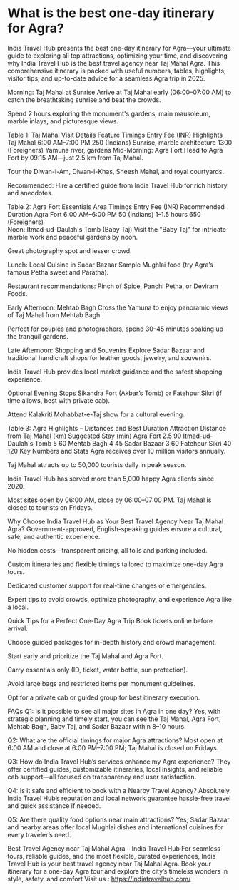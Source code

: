 # What is the best one-day itinerary for Agra?

India Travel Hub presents the best one-day itinerary for Agra—your ultimate guide to exploring all top attractions, optimizing your time, and discovering why India Travel Hub is the best travel agency near Taj Mahal Agra. This comprehensive itinerary is packed with useful numbers, tables, highlights, visitor tips, and up-to-date advice for a seamless Agra trip in 2025.

Morning: Taj Mahal at Sunrise
Arrive at Taj Mahal early (06:00–07:00 AM) to catch the breathtaking sunrise and beat the crowds.

Spend 2 hours exploring the monument's gardens, main mausoleum, marble inlays, and picturesque views.

Table 1: Taj Mahal Visit Details
Feature	Timings	Entry Fee (INR)	Highlights
Taj Mahal	6:00 AM–7:00 PM	250 (Indians)	Sunrise, marble architecture
1300 (Foreigners)	Yamuna river, gardens
Mid-Morning: Agra Fort
Head to Agra Fort by 09:15 AM—just 2.5 km from Taj Mahal.

Tour the Diwan-i-Am, Diwan-i-Khas, Sheesh Mahal, and royal courtyards.

Recommended: Hire a certified guide from India Travel Hub for rich history and anecdotes.

Table 2: Agra Fort Essentials
Area	Timings	Entry Fee (INR)	Recommended Duration
Agra Fort	6:00 AM–6:00 PM	50 (Indians)	1–1.5 hours
650 (Foreigners)	
Noon: Itmad-ud-Daulah's Tomb (Baby Taj)
Visit the "Baby Taj" for intricate marble work and peaceful gardens by noon.

Great photography spot and lesser crowd.

Lunch: Local Cuisine in Sadar Bazaar
Sample Mughlai food (try Agra’s famous Petha sweet and Paratha).

Restaurant recommendations: Pinch of Spice, Panchi Petha, or Deviram Foods.

Early Afternoon: Mehtab Bagh
Cross the Yamuna to enjoy panoramic views of Taj Mahal from Mehtab Bagh.

Perfect for couples and photographers, spend 30–45 minutes soaking up the tranquil gardens.

Late Afternoon: Shopping and Souvenirs
Explore Sadar Bazaar and traditional handicraft shops for leather goods, jewelry, and souvenirs.

India Travel Hub provides local market guidance and the safest shopping experience.

Optional Evening Stops
Sikandra Fort (Akbar’s Tomb) or Fatehpur Sikri (if time allows, best with private cab).

Attend Kalakriti Mohabbat-e-Taj show for a cultural evening.

Table 3: Agra Highlights – Distances and Best Duration
Attraction	Distance from Taj Mahal (km)	Suggested Stay (min)
Agra Fort	2.5	90
Itmad-ud-Daulah's Tomb	5	60
Mehtab Bagh	4	45
Sadar Bazaar	3	60
Fatehpur Sikri	40	120
Key Numbers and Stats
Agra receives over 10 million visitors annually.

Taj Mahal attracts up to 50,000 tourists daily in peak season.

India Travel Hub has served more than 5,000 happy Agra clients since 2020.

Most sites open by 06:00 AM, close by 06:00–07:00 PM. Taj Mahal is closed to tourists on Fridays.

Why Choose India Travel Hub as Your Best Travel Agency Near Taj Mahal Agra?
Government-approved, English-speaking guides ensure a cultural, safe, and authentic experience.

No hidden costs—transparent pricing, all tolls and parking included.

Custom itineraries and flexible timings tailored to maximize one-day Agra tours.

Dedicated customer support for real-time changes or emergencies.

Expert tips to avoid crowds, optimize photography, and experience Agra like a local.

Quick Tips for a Perfect One-Day Agra Trip
Book tickets online before arrival.

Choose guided packages for in-depth history and crowd management.

Start early and prioritize the Taj Mahal and Agra Fort.

Carry essentials only (ID, ticket, water bottle, sun protection).

Avoid large bags and restricted items per monument guidelines.

Opt for a private cab or guided group for best itinerary execution.

FAQs
Q1: Is it possible to see all major sites in Agra in one day?
Yes, with strategic planning and timely start, you can see the Taj Mahal, Agra Fort, Mehtab Bagh, Baby Taj, and Sadar Bazaar within 8–10 hours.

Q2: What are the official timings for major Agra attractions?
Most open at 6:00 AM and close at 6:00 PM–7:00 PM; Taj Mahal is closed on Fridays.

Q3: How do India Travel Hub’s services enhance my Agra experience?
They offer certified guides, customizable itineraries, local insights, and reliable cab support—all focused on transparency and user satisfaction.

Q4: Is it safe and efficient to book with a Nearby Travel Agency?
Absolutely. India Travel Hub’s reputation and local network guarantee hassle-free travel and quick assistance if needed.

Q5: Are there quality food options near main attractions?
Yes, Sadar Bazaar and nearby areas offer local Mughlai dishes and international cuisines for every traveler’s need.

Best Travel Agency near Taj Mahal Agra – India Travel Hub
For seamless tours, reliable guides, and the most flexible, curated experiences, India Travel Hub is your best travel agency near Taj Mahal Agra. Book your itinerary for a one-day Agra tour and explore the city’s timeless wonders in style, safety, and comfort
Visit us : https://indiatravelhub.com/
